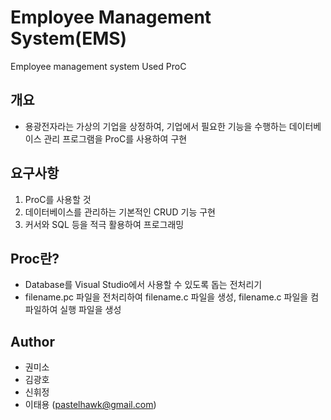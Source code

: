 # Employee Management System(EMS)
 Employee management system Used ProC
 
## 개요
- 용광전자라는 가상의 기업을 상정하여, 기업에서 필요한 기능을 수행하는 데이터베이스 관리 프로그램을 ProC를 사용하여 구현

## 요구사항
1. ProC를 사용할 것
2. 데이터베이스를 관리하는 기본적인 CRUD 기능 구현
3. 커서와 SQL 등을 적극 활용하여 프로그래밍

## Proc란?
- Database를 Visual Studio에서 사용할 수 있도록 돕는 전처리기
- filename.pc 파일을 전처리하여 filename.c 파일을 생성, filename.c 파일을 컴파일하여 실행 파일을 생성

## Author
- 권미소
- 김광호
- 신휘정
- 이태용 (pastelhawk@gmail.com)
